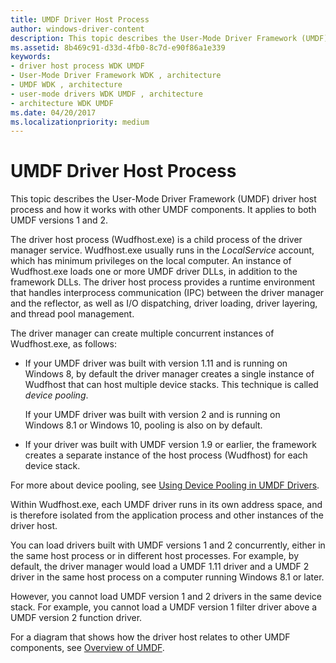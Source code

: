 ```yaml
---
title: UMDF Driver Host Process
author: windows-driver-content
description: This topic describes the User-Mode Driver Framework (UMDF) driver host process and how it works with other UMDF components. It applies to both UMDF versions 1 and 2.
ms.assetid: 8b469c91-d33d-4fb0-8c7d-e90f86a1e339
keywords:
- driver host process WDK UMDF
- User-Mode Driver Framework WDK , architecture
- UMDF WDK , architecture
- user-mode drivers WDK UMDF , architecture
- architecture WDK UMDF
ms.date: 04/20/2017
ms.localizationpriority: medium
---
```


# UMDF Driver Host Process


This topic describes the User-Mode Driver Framework (UMDF) driver host process and how it works with other UMDF components. It applies to both UMDF versions 1 and 2.

The driver host process (Wudfhost.exe) is a child process of the driver manager service. Wudfhost.exe usually runs in the *LocalService* account, which has minimum privileges on the local computer. An instance of Wudfhost.exe loads one or more UMDF driver DLLs, in addition to the framework DLLs. The driver host process provides a runtime environment that handles interprocess communication (IPC) between the driver manager and the reflector, as well as I/O dispatching, driver loading, driver layering, and thread pool management.

The driver manager can create multiple concurrent instances of Wudfhost.exe, as follows:

-   If your UMDF driver was built with version 1.11 and is running on Windows 8, by default the driver manager creates a single instance of Wudfhost that can host multiple device stacks. This technique is called *device pooling*.

    If your UMDF driver was built with version 2 and is running on Windows 8.1 or Windows 10, pooling is also on by default.

-   If your driver was built with UMDF version 1.9 or earlier, the framework creates a separate instance of the host process (Wudfhost) for each device stack.

For more about device pooling, see [Using Device Pooling in UMDF Drivers](using-device-pooling-in-umdf-drivers.md).

Within Wudfhost.exe, each UMDF driver runs in its own address space, and is therefore isolated from the application process and other instances of the driver host.

You can load drivers built with UMDF versions 1 and 2 concurrently, either in the same host process or in different host processes. For example, by default, the driver manager would load a UMDF 1.11 driver and a UMDF 2 driver in the same host process on a computer running Windows 8.1 or later.

However, you cannot load UMDF version 1 and 2 drivers in the same device stack. For example, you cannot load a UMDF version 1 filter driver above a UMDF version 2 function driver.

For a diagram that shows how the driver host relates to other UMDF components, see [Overview of UMDF](overview-of-the-umdf.md).

 

 





